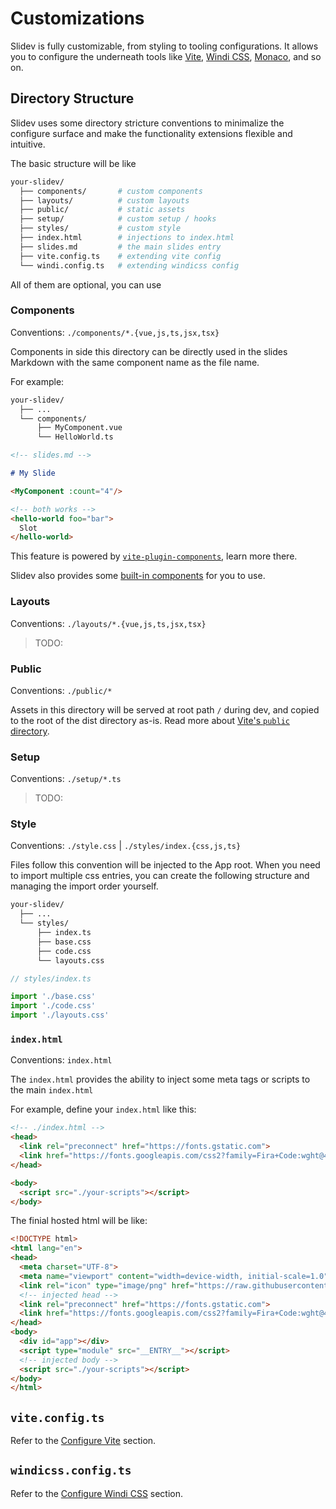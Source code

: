 # Customizations

Slidev is fully customizable, from styling to tooling configurations. It allows you to configure the underneath tools like [Vite](/custom/config-vite), [Windi CSS](/custom/config-windicss), [Monaco](/custom/config-monaco), and so on.

## Directory Structure

Slidev uses some directory stricture conventions to minimalize the configure surface and make the functionality extensions flexible and intuitive.

The basic structure will be like

```bash
your-slidev/
  ├── components/       # custom components
  ├── layouts/          # custom layouts
  ├── public/           # static assets
  ├── setup/            # custom setup / hooks
  ├── styles/           # custom style
  ├── index.html        # injections to index.html
  ├── slides.md         # the main slides entry
  ├── vite.config.ts    # extending vite config
  └── windi.config.ts   # extending windicss config
```

All of them are optional, you can use

### Components

Conventions: `./components/*.{vue,js,ts,jsx,tsx}`

Components in side this directory can be directly used in the slides Markdown with the same component name as the file name.

For example:

```bash
your-slidev/
  ├── ...
  └── components/
      ├── MyComponent.vue
      └── HelloWorld.ts
```

```md
<!-- slides.md -->

# My Slide

<MyComponent :count="4"/>

<!-- both works -->
<hello-world foo="bar">
  Slot
</hello-world>
```

This feature is powered by [`vite-plugin-components`](https://github.com/antfu/vite-plugin-components), learn more there.

Slidev also provides some [built-in components](/builtin/components) for you to use.

### Layouts

Conventions: `./layouts/*.{vue,js,ts,jsx,tsx}`

> TODO:


### Public

Conventions: `./public/*`

Assets in this directory will be served at root path `/` during dev, and copied to the root of the dist directory as-is. Read more about [Vite's `public` directory](https://vitejs.dev/guide/assets.html#the-public-directory).

### Setup

Conventions: `./setup/*.ts`

> TODO:

### Style

Conventions: `./style.css` | `./styles/index.{css,js,ts}`

Files follow this convention will be injected to the App root. When you need to import multiple css entries, you can create the following structure and managing the import order yourself.

```bash
your-slidev/
  ├── ...
  └── styles/
      ├── index.ts
      ├── base.css
      ├── code.css
      └── layouts.css
```

```ts
// styles/index.ts

import './base.css'
import './code.css'
import './layouts.css'
```

### `index.html`

Conventions: `index.html`

The `index.html` provides the ability to inject some meta tags or scripts to the main `index.html`

For example, define your `index.html` like this:

```html
<!-- ./index.html -->
<head>
  <link rel="preconnect" href="https://fonts.gstatic.com">
  <link href="https://fonts.googleapis.com/css2?family=Fira+Code:wght@400;600&family=Nunito+Sans:wght@200;400;600&display=swap" rel="stylesheet">
</head>

<body>
  <script src="./your-scripts"></script>
</body>
```

The finial hosted html will be like:

```html
<!DOCTYPE html>
<html lang="en">
<head>
  <meta charset="UTF-8">
  <meta name="viewport" content="width=device-width, initial-scale=1.0">
  <link rel="icon" type="image/png" href="https://raw.githubusercontent.com/slidevjs/slidev/main/assets/favicon.png">
  <!-- injected head -->
  <link rel="preconnect" href="https://fonts.gstatic.com">
  <link href="https://fonts.googleapis.com/css2?family=Fira+Code:wght@400;600&family=Nunito+Sans:wght@200;400;600&display=swap" rel="stylesheet">
</head>
<body>
  <div id="app"></div>
  <script type="module" src="__ENTRY__"></script>
  <!-- injected body -->
  <script src="./your-scripts"></script>
</body>
</html>
```

## `vite.config.ts`

Refer to the [Configure Vite](/custom/config-vite) section.

## `windicss.config.ts`

Refer to the [Configure Windi CSS](/custom/config-windicss) section.
